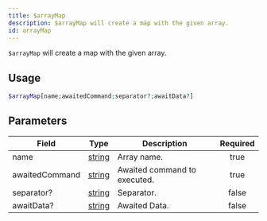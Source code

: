 ```yaml
---
title: $arrayMap
description: $arrayMap will create a map with the given array.
id: arrayMap
---
```


`$arrayMap` will create a map with the given array.

## Usage

```php
$arrayMap[name;awaitedCommand;separator?;awaitData?]
```

## Parameters

| Field          | Type                                                                                              | Description                  | Required |
| -------------- | ------------------------------------------------------------------------------------------------- | ---------------------------- | :------: |
| name           | [string](https://developer.mozilla.org/en-US/docs/Web/JavaScript/Reference/Global_Objects/String) | Array name.                  |   true   |
| awaitedCommand | [string](https://developer.mozilla.org/en-US/docs/Web/JavaScript/Reference/Global_Objects/String) | Awaited command to executed. |   true   |
| separator?     | [string](https://developer.mozilla.org/en-US/docs/Web/JavaScript/Reference/Global_Objects/String) | Separator.                   |  false   |
| awaitData?     | [string](https://developer.mozilla.org/en-US/docs/Web/JavaScript/Reference/Global_Objects/String) | Awaited Data.                |  false   |
